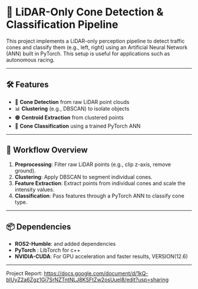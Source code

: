 # 🧠 LiDAR-Only Cone Detection & Classification Pipeline

This project implements a LiDAR-only perception pipeline to detect traffic cones and classify them (e.g., left, right) using an Artificial Neural Network (ANN) built in PyTorch. This setup is useful for applications such as autonomous racing.

---

## 🛠 Features

- 📍 **Cone Detection** from raw LiDAR point clouds
- 📊 **Clustering** (e.g., DBSCAN) to isolate objects
- 🟠 **Centroid Extraction** from clustered points
- 🧠 **Cone Classification** using a trained PyTorch ANN
---
## 🧪 Workflow Overview

1. **Preprocessing**: Filter raw LiDAR points (e.g., clip z-axis, remove ground).
2. **Clustering**: Apply DBSCAN to segment individual cones.
3. **Feature Extraction**: Extract points from individual cones and scale the intensity values.
4. **Classification**: Pass features through a PyTorch ANN to classify cone type.
---
## 📦 Dependencies
- **ROS2-Humble**: and added dependencies
- **PyTorch** : LibTorch for c++
- **NVIDIA-CUDA**: For GPU acceleration and faster results, VERSION(12.6)
---
Project Report: https://docs.google.com/document/d/1kQ-blUyZ2a6Zgz1Gi7SrNZTntNLJ8KSFtZw2osUuel8/edit?usp=sharing


